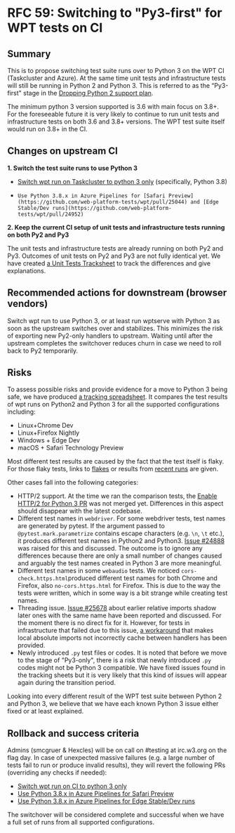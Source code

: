 # RFC 59: Switching to "Py3-first" for WPT tests on CI

## Summary

This is to propose switching test suite runs over to Python 3 on the WPT CI (Taskcluster and Azure). At the same time unit tests and infrastructure tests will still be running in Python 2 and Python 3. This is referred to as the “Py3-first" stage in the [Dropping Python 2 support plan](https://github.com/web-platform-tests/rfcs/issues/62).

The minimum python 3 version supported is 3.6 with main focus on 3.8+. For the foreseeable future it is very likely to continue to run unit tests and infrastructure tests on both 3.6 and 3.8+ versions. The WPT test suite itself would run on 3.8+ in the CI.

## Changes on upstream CI

**1. Switch the test suite runs to use Python 3**
*    [Switch wpt run on Taskcluster to python 3 only](https://github.com/web-platform-tests/wpt/pull/26252) (specifically, Python 3.8)

*     Use Python 3.8.x in Azure Pipelines for [Safari Preview](https://github.com/web-platform-tests/wpt/pull/25044) and [Edge Stable/Dev runs](https://github.com/web-platform-tests/wpt/pull/24952)


**2. Keep the current CI setup of unit tests and infrastructure tests running on both Py2 and Py3**

The unit tests and infrastructure tests are already running on both Py2 and Py3. Outcomes of unit tests on Py2 and Py3 are not fully identical yet. We have created [a Unit Tests Tracksheet](https://docs.google.com/spreadsheets/d/1__dE5_ABazhDl6ONp76tbkgAimj14gD7QeaUYtfsi_w) to track the differences and give explanations.



## Recommended actions for downstream (browser vendors)

Switch wpt run to use Python 3, or at least run wptserve with Python 3 as soon as the upstream switches over and stabilizes. This minimizes the risk of exporting new Py2-only handlers to upstream. Waiting until after the upstream completes the switchover reduces churn in case we need to roll back to Py2 temporarily.

## Risks

To assess possible risks and provide evidence for  a move to Python 3 being safe, we have produced [a tracking spreadsheet](https://docs.google.com/spreadsheets/d/1cJcSW8PHe3A4m0dtBfjV4nrYLg67LzIznFbZIknDURc/edit#gid=1054524593). It compares the test results of wpt runs on Python2 and Python 3 for all the supported configurations including:
* Linux+Chrome Dev
* Linux+Firefox Nightly
* Windows + Edge Dev
* macOS + Safari Technology Preview

Most different test results are caused by the fact that the test itself is flaky. For those flaky tests, links to [flakes](https://wpt.fyi/insights) or results from [recent runs](https://wpt.fyi/runs) are given.

Other cases fall into the following categories:
* HTTP/2 support. At the time we ran the comparison tests, the [Enable HTTP/2 for Python 3 PR](https://github.com/web-platform-tests/wpt/pull/25929) was not merged yet. Differences in this aspect should disappear with the latest codebase.
* Different test names in `webdriver`. For some webdriver tests, test names are generated by pytest. If the argument passed to `@pytest.mark.parametrize` contains escape characters (e.g. `\n`,  `\t` etc.), it produces different test names in Python2 and Python3. [Issue #24888](https://github.com/web-platform-tests/wpt/issues/24888) was raised for this and discussed. The outcome is to ignore any differences because there are only a small number of changes caused and arguably the test names created in Python 3 are more meaningful.
* Different test names in some `webaudio` tests. We noticed  `cors-check.https.html`produced different test names for both Chrome and Firefox, also `no-cors.https.html` for Firefox. This is due to the way the tests were written, which in some way is a bit strange while creating test names.
* Threading issue. [Issue #25678](https://github.com/web-platform-tests/wpt/issues/25678) about earlier relative imports shadow later ones with the same name have been reported and discussed. For the moment there is no direct fix for it. However, for tests in infrastructure that failed due to this issue, [a workaround]( https://github.com/web-platform-tests/wpt/pull/26111/) that makes local absolute imports not incorrectly cache between handlers has been provided.
* Newly introduced `.py` test files or codes. It is noted that before we move to the stage of "Py3-only", there is a risk that newly introduced `.py` codes might not be Python 3 compatible. We have fixed issues found in the tracking sheets but it is very likely that this kind of issues will appear again during the transition period.

Looking into every different result of the WPT test suite between Python 2 and Python 3, we believe that we have each known Python 3 issue either fixed or at least explained.

## Rollback and success criteria

Admins (smcgruer & Hexcles) will be on call on #testing at irc.w3.org on the flag day. In case of unexpected massive failures (e.g. a large number of tests fail to run or produce invalid results), they will revert the following PRs (overriding any checks if needed):
* [Switch wpt run on CI to python 3 only](https://github.com/web-platform-tests/wpt/pull/26252)
* [Use Python 3.8.x in Azure Pipelines for Safari Preview](https://github.com/web-platform-tests/wpt/pull/25044)
* [Use Python 3.8.x in Azure Pipelines for Edge Stable/Dev runs](https://github.com/web-platform-tests/wpt/pull/24952)

The switchover will be considered complete and successful when we have a full set of runs from all supported configurations.
